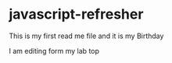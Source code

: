 # javascript-refresher

This is my first read me file and it is my Birthday

I am editing form my lab top
